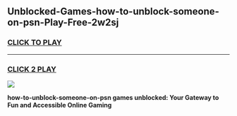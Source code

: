 
## Unblocked-Games-how-to-unblock-someone-on-psn-Play-Free-2w2sj
<h3>
<a href="https://premium76.site?title=how-to-unblock-someone-on-psn&ref=12A">CLICK TO PLAY</a></h3>
<hr>

<h3>
<a href="https://premium76.site?title=how-to-unblock-someone-on-psn&ref=12A">CLICK 2 PLAY</a>
  
</h3>

<a href="https://premium76.site?title=how-to-unblock-someone-on-psn&ref=12A"><img src="https://clearcache.store/games.png"></a>


**how-to-unblock-someone-on-psn games unblocked: Your Gateway to Fun and Accessible Online Gaming**

